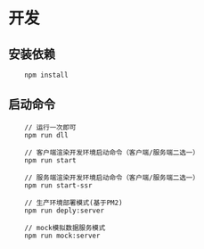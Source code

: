 <!--
 * @Author: zhangb
 * @Date: 2019-11-14 11:05:59
 * @Email: lovewinders@163.com
 * @Last Modified by: zhangb
 * @Last Modified time: 2019-11-14 11:22:58
 * @Description: 
 -->

# 开发

## 安装依赖
```
    npm install 
```

## 启动命令

```
    // 运行一次即可
    npm run dll

    // 客户端渲染开发环境启动命令（客户端/服务端二选一）
    npm run start

    // 服务端渲染开发环境启动命令（客户端/服务端二选一）
    npm run start-ssr

    // 生产环境部署模式(基于PM2)
    npm run deply:server

    // mock模拟数据服务模式
    npm run mock:server
```